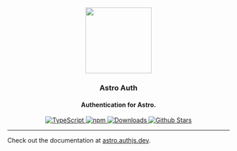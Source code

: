 <p align="center">
   <br/>
   <a href="https://authjs.dev" target="_blank"><img width="150px" src="https://authjs.dev/img/logo/logo-sm.png" /></a>
   <h3 align="center">Astro Auth</a></h3>
   <h4 align="center">Authentication for Astro.</h4>
   <p align="center" style="align: center;">
      <a href="https://npm.im/next-auth">
        <img src="https://img.shields.io/badge/TypeScript-blue?style=flat-square" alt="TypeScript" />
      </a>
      <a href="https://npm.im/@auth/astro">
        <img alt="npm" src="https://img.shields.io/npm/v/@auth/astro?color=green&label=@auth/astro&style=flat-square">
      </a>
      <a href="https://www.npmtrends.com/@auth/astro">
        <img src="https://img.shields.io/npm/dm/@auth/astro?label=%20downloads&style=flat-square" alt="Downloads" />
      </a>
      <a href="https://github.com/nextauthjs/next-auth/stargazers">
        <img src="https://img.shields.io/github/stars/nextauthjs/next-auth?style=flat-square" alt="Github Stars" />
      </a>
   </p>
</p>

---

Check out the documentation at [astro.authjs.dev](https://astro.authjs.dev).
